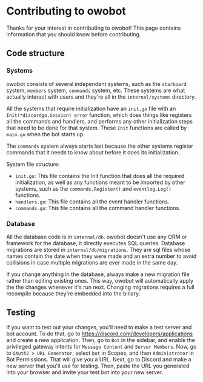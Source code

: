 # Contributing to owobot

Thanks for your interest in contributing to owobot! This page contains information that you should know before contributing.

## Code structure

### Systems

owobot consists of several independent systems, such as the `starboard` system, `members` system, `commands` system, etc. These systems are what actually interact with users and they're all in the `internal/systems` directory.

All the systems that require initialization have an `init.go` file with an `Init(*discordgo.Session) error` function, which does things like registers all the commands and handlers, and performs any other initialization steps that need to be done for that system. These `Init` functions are called by `main.go` when the bot starts up.

The `commands` system always starts last because the other systems register commands that it needs to know about before it does its initialization.

System file structure:

- `init.go`: This file contains the Init function that does all the required initialization, as well as any functions meant to be imported by other systems, such as the `commands.Register()` and `eventlog.Log()` functions.
- `handlers.go`: This file contains all the event handler functions.
- `commands.go`: This file contains all the command handler functions.

### Database

All the database code is in `internal/db`. owobot doesn't use any ORM or framework for the database, it directly executes SQL queries. Database migrations are stored in `internal/db/migrations`. They are sql files whose names contain the date when they were made and an extra number to avoid collisions in case multiple migrations are ever made in the same day.

If you change anything in the database, always make a new migration file rather than editing existing ones. This way, owobot will automatically apply the the changes whenever it's run next. Changing migrations requires a full recompile because they're embedded into the binary.

## Testing

If you want to test out your changes, you'll need to make a test server and bot account. To do that, go to https://discord.com/developers/applications and create a new application. Then, go to `Bot` in the sidebar, and enable the privileged gateway intents for `Message Content` and `Server Members`. Now, go to `OAuth2 > URL Generator`, select `bot` in Scopes, and then `Administrator` in Bot Permissions. That will give you a URL. Next, go to Discord and make a new server that you'll use for testing. Then, paste the URL you generated into your browser and invite your test bot into your new server.